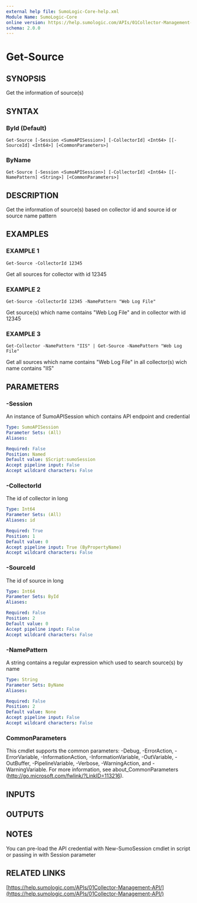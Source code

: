 ```yaml
---
external help file: SumoLogic-Core-help.xml
Module Name: SumoLogic-Core
online version: https://help.sumologic.com/APIs/01Collector-Management-API/
schema: 2.0.0
---
```


# Get-Source

## SYNOPSIS
Get the information of source(s)

## SYNTAX

### ById (Default)
```
Get-Source [-Session <SumoAPISession>] [-CollectorId] <Int64> [[-SourceId] <Int64>] [<CommonParameters>]
```

### ByName
```
Get-Source [-Session <SumoAPISession>] [-CollectorId] <Int64> [[-NamePattern] <String>] [<CommonParameters>]
```

## DESCRIPTION
Get the information of source(s) based on collector id and source id or source name pattern

## EXAMPLES

### EXAMPLE 1
```
Get-Source -CollectorId 12345
```

Get all sources for collector with id 12345

### EXAMPLE 2
```
Get-Source -CollectorId 12345 -NamePattern "Web Log File"
```

Get source(s) which name contains "Web Log File" and in collector with id 12345

### EXAMPLE 3
```
Get-Collector -NamePattern "IIS" | Get-Source -NamePattern "Web Log File"
```

Get all sources which name contains "Web Log File" in all collector(s) wich name contains "IIS"

## PARAMETERS

### -Session
An instance of SumoAPISession which contains API endpoint and credential

```yaml
Type: SumoAPISession
Parameter Sets: (All)
Aliases:

Required: False
Position: Named
Default value: $Script:sumoSession
Accept pipeline input: False
Accept wildcard characters: False
```

### -CollectorId
The id of collector in long

```yaml
Type: Int64
Parameter Sets: (All)
Aliases: id

Required: True
Position: 1
Default value: 0
Accept pipeline input: True (ByPropertyName)
Accept wildcard characters: False
```

### -SourceId
The id of source in long

```yaml
Type: Int64
Parameter Sets: ById
Aliases:

Required: False
Position: 2
Default value: 0
Accept pipeline input: False
Accept wildcard characters: False
```

### -NamePattern
A string contains a regular expression which used to search source(s) by name

```yaml
Type: String
Parameter Sets: ByName
Aliases:

Required: False
Position: 2
Default value: None
Accept pipeline input: False
Accept wildcard characters: False
```

### CommonParameters
This cmdlet supports the common parameters: -Debug, -ErrorAction, -ErrorVariable, -InformationAction, -InformationVariable, -OutVariable, -OutBuffer, -PipelineVariable, -Verbose, -WarningAction, and -WarningVariable.
For more information, see about_CommonParameters (http://go.microsoft.com/fwlink/?LinkID=113216).

## INPUTS

## OUTPUTS

## NOTES
You can pre-load the API credential with New-SumoSession cmdlet in script or passing in with Session parameter

## RELATED LINKS

[https://help.sumologic.com/APIs/01Collector-Management-API/](https://help.sumologic.com/APIs/01Collector-Management-API/)

